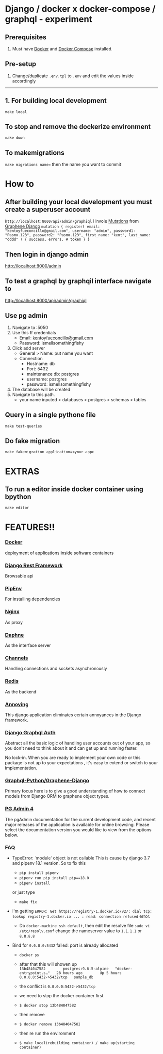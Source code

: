 # Django / docker x docker-compose / graphql - experiment

## Prerequisites

1. Must have [Docker](https://www.docker.com/get-started) and [Docker Compose](https://docs.docker.com/compose/) installed.

## Pre-setup

1. Change/duplicate `.env.tpl` to `.env` and edit the values inside accordingly

------------------------------

## 1. For building local development
`make local`

## To stop and remove the dockerize environment
`make down`

## To makemigrations
`make migrations name=` then the name you want to commit

# How to

## After building your local development you must create a superuser account
`http://localhost:8000/api/admin/graphiql`
i invole [Mutations](https://docs.graphene-python.org/projects/django/en/latest/mutations/) from [Graphene Django](https://docs.graphene-python.org/projects/django/en/latest/)
`mutation {
  register(
    email: "kentoyfueconcillo@gmail.com",
    username: "admin",
    password1: "Pasmo.123",
    password2: "Pasmo.123",
    first_name: "kent",
    last_name: "dddd"
  ) {
    success,
    errors,
    # token
  }
}
`

## Then login in django admin
[http://localhost:8000/admin](http://localhost:8000/admin)

## To test a graphql by graphqil interface navigate to 
[http://localhost:8000/api/admin/graphiql](http://localhost:8000/api/admin/graphiql)

## Use pg admin
1. Navigate to <IP>:5050
2. Use this ff credentials
   - Email: kentoyfueconcillo@gmail.com
   - Password: ismellsomethingfishy
3. Click add server 
   - General > Name: put name you want
   - Connection
     - Hostname: db
     - Port: 5432
     - maintenance db: postgres
     - username: postgres
     - password: ismellsomethingfishy
 4. The database will be created
 5. Navigate to this path.
     - your name inputed > databases > postgres > schemas > tables
     
## Query in a single pythone file
`make test-queries`

## Do fake migration
`make fakemigration application=<your app>`

# EXTRAS
## To run a editor inside docker container using bpython
`make editor`

# FEATURES!!

### [Docker](https://docs.docker.com/compose/) <br />
deployment of applications inside software containers

### [Django Rest Framework](https://www.django-rest-framework.org/) <br />
Browsable api

### [PipEnv](https://pipenv.readthedocs.io/) <br />
For installing dependencies

### [Nginx](https://docs.nginx.com/nginx/admin-guide/web-server/reverse-proxy/) <br />
As proxy

### [Daphne](https://github.com/django/daphne) <br />
As the interface server

### [Channels](https://channels.readthedocs.io/en/latest/)
Handling connections and sockets asynchronously

### [Redis](http://docs.celeryproject.org/en/latest/getting-started/brokers/redis.html) <br />
As the backend

### [Annoying](https://github.com/skorokithakis/django-annoying) <br />
This django application eliminates certain annoyances in the Django framework.

### [Django Graphql Auth](https://github.com/PedroBern/django-graphql-auth) <br />
Abstract all the basic logic of handling user accounts out of your app, so you don't need to think about it and can get up and running faster.

No lock-in. When you are ready to implement your own code or this package is not up to your expectations , it's easy to extend or switch to your implementation.

### [Graphql-Python/Graphene-Django](http://docs.graphene-python.org/projects/django/en/latest/) <br />
Primary focus here is to give a good understanding of how to connect models from Django ORM to graphene object types.

### [PG Admin 4](https://www.pgadmin.org/) <br />
The pgAdmin documentation for the current development code, and recent major releases of the application is available for online browsing. Please select the documentation version you would like to view from the options below.

### FAQ
* TypeError: 'module' object is not callable
This is cause by django 3.7 and pipenv 18.1 version. So to fix this 

	- `pip install pipenv`
	- `pipenv run pip install pip==18.0`
	- `pipenv install`
    
    or just type
    
    - `make fix`
    
* I'm getting `ERROR: Get https://registry-1.docker.io/v2/: dial tcp: lookup registry-1.docker.io ... : read: connection refused` error.

    * Do `docker-machine ssh default`, then edit the resolve file `sudo vi /etc/resolv.conf` change the nameserver value to `1.1.1.1` or `8.8.8.8`
    
* Bind for `0.0.0.0:5432` failed: port is already allocated
    
    * `docker ps`
    * after that this will showen up <br />
    ```13b484047582        postgres:9.6.5-alpine   "docker-entrypoint.s…"   28 hours ago        Up 5 hours          0.0.0.0:5432->5432/tcp   sample_db```
    
    * the conflict is ```0.0.0.0:5432->5432/tcp```
    * we need to stop the docker container first
    * `$ docker stop 13b484047582`
    * then remove 
    * `$ docker remove 13b484047582`
    * then re run the environment
    * `$ make local(rebuilding container) / make up(starting container)`

    
    
